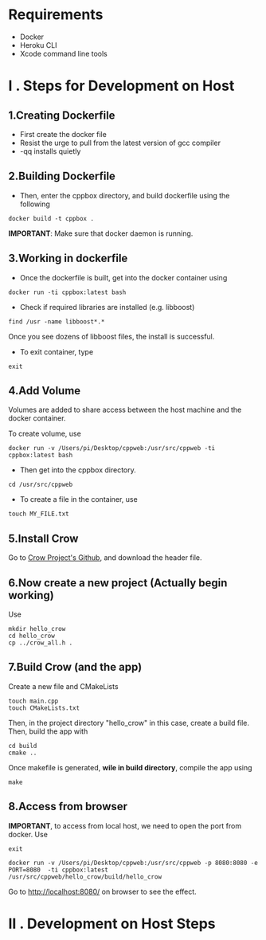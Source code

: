 # Requirements

- Docker
- Heroku CLI
- Xcode command line tools

# I . Steps for Development on Host

## 1.Creating Dockerfile

- First create the docker file
- Resist the urge to pull from the latest version of gcc compiler
- -qq installs quietly

## 2.Building Dockerfile

- Then, enter the cppbox directory, and build dockerfile using the following

```
docker build -t cppbox .
```

**IMPORTANT**: Make sure that docker daemon is running.

## 3.Working in dockerfile

- Once the dockerfile is built, get into the docker container using

```
docker run -ti cppbox:latest bash
```

- Check if required libraries are installed (e.g. libboost)

```
find /usr -name libboost*.*
```

Once you see dozens of libboost files, the install is successful.

- To exit container, type

```
exit
```

## 4.Add Volume

Volumes are added to share access between the host machine and the docker container.

To create volume, use

```
docker run -v /Users/pi/Desktop/cppweb:/usr/src/cppweb -ti cppbox:latest bash
```

- Then get into the cppbox directory.

```
cd /usr/src/cppweb
```

- To create a file in the container, use

```
touch MY_FILE.txt
```

## 5.Install Crow

Go to [Crow Project's Github](https://github.com/ipkn/crow), and download the header file.

## 6.Now create a new project (Actually begin working)

Use

```
mkdir hello_crow
cd hello_crow
cp ../crow_all.h .
```

## 7.Build Crow (and the app)

Create a new file and CMakeLists

```
touch main.cpp
touch CMakeLists.txt
```

Then, in the project directory "hello_crow" in this case, create a build file. Then, build the app with

```
cd build
cmake ..
```

Once makefile is generated, **wile in build directory**, compile the app using

```
make
```

## 8.Access from browser

**IMPORTANT**, to access from local host, we need to open the port from docker. Use

```
exit

docker run -v /Users/pi/Desktop/cppweb:/usr/src/cppweb -p 8080:8080 -e PORT=8080  -ti cppbox:latest /usr/src/cppweb/hello_crow/build/hello_crow

```

Go to [http://localhost:8080/](http://localhost:8080/) on browser to see the effect.

# II . Development on Host Steps
